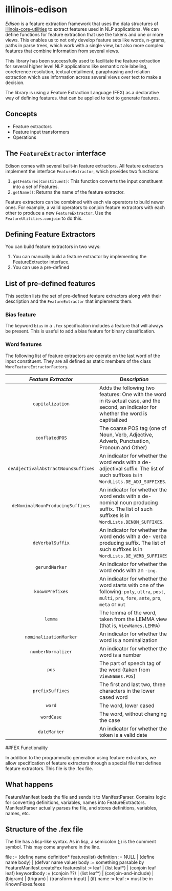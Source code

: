 # illinois-edison

*Edison* is a feature extraction framework that uses the data structures of [illinois-core-utilities](..`core-utilities`README.md)
to extract features used in NLP applications.
We can define functions for feature extraction that use the tokens and one or more views. 
This enables us to not only develop feature sets like words, n-grams, paths in parse trees, which work with a single view, 
but also more complex features that combine information from several views.

This library has been successfully used to facilitate the feature extraction for several higher level
NLP applications like semantic role labeling, coreference
resolution, textual entailment, paraphrasing and relation
extraction which use information across several views over text to
make a decision.

The library is using a Feature Extraction Language (FEX) as a declarative way of defining features. 
that can be applied to text to generate features. 

## Concepts
   - Feature extractors
   - Feature input transformers
   - Operations

## The `FeatureExtractor` interface
Edison comes with several built-in feature extractors. 
All feature extractors implement the interface `FeatureExtractor`, which provides two functions:

   1. `getFeatures(Constituent)`: This function converts the input constituent into a set of Features.
   2. `getName()`: Returns the name of the feature extractor.

Feature extractors can be combined with each via operators to build newer ones. 
For example, a valid operators to conjoin feature extractors with each other to 
produce a new `FeatureExtractor`. Use the `FeatureUtilities.conjoin` to do this.

## Defining Feature Extractors 
You can build feature extractors in two ways:

   1. You can manually build a feature extractor by implementing the FeatureExtractor interface.
   2. You can use a pre-defined

## List of pre-defined features

This section lists the set of pre-defined feature extractors along
with their description and the `FeatureExtractor` that implements
them.

### Bias feature
The keyword `bias` in a `.fex` specification includes a feature
that will always be present. This is useful to add a bias feature
for binary classification.

### Word features
The following list of feature extractors are operate on the last
word of the input constituent. They are all defined as static
members of the class `WordFeatureExtractorFactory`.
  

| *Feature Extractor*                 | *Description*                                                           |
|:-----------------------------------:|-------------------------------------------------------------------------|
| `capitalization`                    | Adds the following two features: One with the word in its actual case, and the second, an indicator for whether the word is captitalized   |
| `conflatedPOS`                      | The coarse POS tag (one of Noun, Verb, Adjective, Adverb, Punctuation, Pronoun and Other) |
| `deAdjectivalAbstractNounsSuffixes` | An indicator for whether the word ends with a de- adjectival suffix. The list of such suffixes is in `WordLists.DE_ADJ_SUFFIXES`. |
| `deNominalNounProducingSuffixes`    | An indicator for whether the word ends with a de- nominal noun producing suffix. The list of such suffixes is in `WordLists.DENOM_SUFFIXES`.                       |
| `deVerbalSuffix`                    | An indicator for whether the word ends with a de- verbal producing suffix. The list of such suffixes is in `WordLists.DE_VERB_SUFFIXES`.  |
| `gerundMarker`                      | An indicator for whether the word ends with an `-ing`.                  |
| `knownPrefixes`                     | An indicator for whether the word starts with one of the following: `poly`, `ultra`, `post`, `multi`, `pre`, `fore`, `ante`, `pro`, `meta` or `out`                    |
| `lemma`                             | The lemma of the word, taken from the LEMMA view (that is, `ViewNames.LEMMA`)  |
| `nominalizationMarker`              | An indicator for whether the word is a nominalization                   |
| `numberNormalizer`                  | An indicator for whether the word is a number                           |
| `pos`                               | The part of speech tag of the word (taken  from `ViewNames.POS`)  |
| `prefixSuffixes`                    | The first and last two, three characters in the lower cased word |
| `word`                              | The word, lower cased                                                   |
| `wordCase`                          | The word, without changing the case                                     |
| `dateMarker`                        | An indicator for whether the token is a valid date                      |

##FEX Functionality

In addition to the programmatic generation using feature extractors, we allow specification of
feature extractors through a special file that defines feature extractors. This file is the .fex file.

## What happens
FeatureManifest loads the file and sends it to ManifestParser. Contains logic for converting
    definitions, variables, names into FeatureExtractors.
ManifestParser actually parses the file, and stores definitions, variables, names, etc.


## Structure of the .fex file

The file has a lisp-like syntax. As in lisp, a semicolon (;) is the comment symbol. This may come anywhere
in the line.

file := (define name definition* featureslist)
definition := NULL | (define name body) | (defvar name value)
body := something parsable by FeatureManifest.createFex
featureslist := leaf | (list leaf*) | (conjoin leaf leaf)
keywordbody := (conjoin ??) | (list leaf*) | (conjoin-and-include) | (bigram) | (trigram) | (transform-input) | (if)
name := <string>
leaf := must be in KnownFexes.fexes

